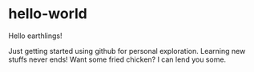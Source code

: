 # hello-world

Hello earthlings!

Just getting started using github for personal exploration. Learning new stuffs never ends!
Want some fried chicken? I can lend you some.
